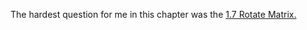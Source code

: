 The hardest question for me in this chapter was the <a href="https://github.com/KrystianSkwierawski/CrackingTheCodingInterview/tree/main/1.%20Arrays%20and%20Strings/1.7%20Rotate%20Matrix">1.7 Rotate Matrix.</a>
